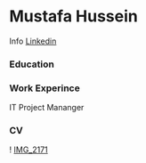 # Mustafa Hussein
Info 
[Linkedin](https://uk.linkedin.com/in/mustafa-hussein-391203174?trk=people-guest_people_search-card)
### Education 


### Work Experince
IT Project Mananger

### CV


! [IMG_2171](assets/IMG_2171.JPG)
